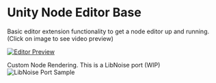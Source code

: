 # Unity Node Editor Base
Basic editor extension functionality to get a node editor up and running. (Click on image to see video preview)

[![Editor Preview](https://lh3.googleusercontent.com/ELkogM9XgTVD1k37WSvDpVGRayldP2GUsmCykfFa4qPNYUvBNVYApCDnGrZSZulTQFMB6_5Qaxs4dBE=w1920-h974-rw "Editor Preview")](https://www.youtube.com/watch?v=Ei93d362uYE)


Custom Node Rendering. This is a LibNoise port (WIP)
![LibNoise Port Sample](https://lh5.googleusercontent.com/N9v1U25CdiSW8-7zG-qDif9fHRik-d5eFIqi0z9XViPasA1HTeuvuD1y0ILl1gjqCXXuhr-wuzGYfwQ=w1920-h974)
